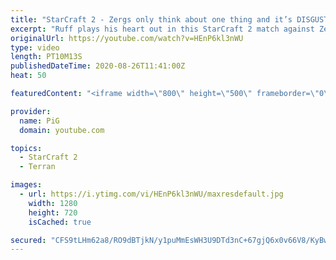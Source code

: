 ```yaml
---
title: "StarCraft 2 - Zergs only think about one thing and it’s DISGUSTING! | Diamond in the Ruff #10"
excerpt: "Ruff plays his heart out in this StarCraft 2 match against Zerg! Check out this match from the ballsy Terran.  Check out all episodes of Diamond in the Ruff: https://www.youtube.com/playlist?list=PLFUDU8AOevUfdEq20wYq8Sm9z3sc1yn0l  Follow Ruff:  https://www.twitch.tv/ruff13  https://www.youtube.com/ruff_stuff"
originalUrl: https://youtube.com/watch?v=HEnP6kl3nWU
type: video
length: PT10M13S
publishedDateTime: 2020-08-26T11:41:00Z
heat: 50

featuredContent: "<iframe width=\"800\" height=\"500\" frameborder=\"0\" src=\"https://www.youtube.com/embed/HEnP6kl3nWU\" allow=\"accelerometer; autoplay; encrypted-media; gyroscope; picture-in-picture\" allowfullscreen></iframe>"

provider:
  name: PiG
  domain: youtube.com

topics:
  - StarCraft 2
  - Terran

images:
  - url: https://i.ytimg.com/vi/HEnP6kl3nWU/maxresdefault.jpg
    width: 1280
    height: 720
    isCached: true

secured: "CFS9tLHm62a8/RO9dBTjkN/y1puMmEsWH3U9DTd3nC+67gjQ6x0v66V8/KyBwMMtLRlM0BL0e3+awIFsM6efehOJ/o6TMRj2holsRrcPfzuE1duynTmC9gpe6W2O01153gddOnMKxRJGy3N0YSZTsgxFlGbeBm+NiVe26+TX1KMh14hBudolbB+IWwLR4zIli+iuj0LNwzPNpyxmnQqVcLzBBoGurTwGBR+E+gNwp88B+lvaRHaBFjeVE531Q65lTptdrSjymLkcgKlTw7DDXqhelkQ1mVhrdUGpSu9mUF66ZyeJVezEgOV42XTYuFy4ScstoHVmo3YchEsJw9Ce2uR0056Zpht6hPZ9eNU08Dv3nbx/rTRDQ7JA5UANU67/2gjGtNYlgBqNA6JKdFbDcwH35AEmmu7dfpTRFmZU5iM=;iVVMp0nYPT+v0tXyxtM/lA=="
---
```


